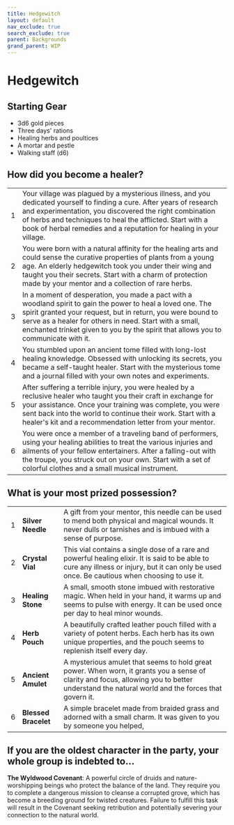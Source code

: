 ```yaml
---
title: Hedgewitch
layout: default
nav_exclude: true
search_exclude: true
parent: Backgrounds
grand_parent: WIP
---
```


# Hedgewitch

## Starting Gear

- 3d6 gold pieces
- Three days' rations
- Healing herbs and poultices
- A mortar and pestle
- Walking staff (d6)

## How did you become a healer?

|      |                                                              |
| ---- | ------------------------------------------------------------ |
| 1    | Your village was plagued by a mysterious illness, and you dedicated yourself to finding a cure. After years of research and experimentation, you discovered the right combination of herbs and techniques to heal the afflicted. Start with a book of herbal remedies and a reputation for healing in your village. |
| 2    | You were born with a natural affinity for the healing arts and could sense the curative properties of plants from a young age. An elderly hedgewitch took you under their wing and taught you their secrets. Start with a charm of protection made by your mentor and a collection of rare herbs. |
| 3    | In a moment of desperation, you made a pact with a woodland spirit to gain the power to heal a loved one. The spirit granted your request, but in return, you were bound to serve as a healer for others in need. Start with a small, enchanted trinket given to you by the spirit that allows you to communicate with it. |
| 4    | You stumbled upon an ancient tome filled with long-lost healing knowledge. Obsessed with unlocking its secrets, you became a self-taught healer. Start with the mysterious tome and a journal filled with your own notes and experiments. |
| 5    | After suffering a terrible injury, you were healed by a reclusive healer who taught you their craft in exchange for your assistance. Once your training was complete, you were sent back into the world to continue their work. Start with a healer's kit and a recommendation letter from your mentor. |
| 6    | You were once a member of a traveling band of performers, using your healing abilities to treat the various injuries and ailments of your fellow entertainers. After a falling-out with the troupe, you struck out on your own. Start with a set of colorful clothes and a small musical instrument. |

## What is your most prized possession?

|      |                      |                                                              |
| ---- | -------------------- | ------------------------------------------------------------ |
| 1    | **Silver Needle**    | A gift from your mentor, this needle can be used to mend both physical and magical wounds. It never dulls or tarnishes and is imbued with a sense of purpose. |
| 2    | **Crystal Vial**     | This vial contains a single dose of a rare and powerful healing elixir. It is said to be able to cure any illness or injury, but it can only be used once. Be cautious when choosing to use it. |
| 3    | **Healing Stone**    | A small, smooth stone imbued with restorative magic. When held in your hand, it warms up and seems to pulse with energy. It can be used once per day to heal minor wounds. |
| 4    | **Herb Pouch**       | A beautifully crafted leather pouch filled with a variety of potent herbs. Each herb has its own unique properties, and the pouch seems to replenish itself every day. |
| 5    | **Ancient Amulet**   | A mysterious amulet that seems to hold great power. When worn, it grants you a sense of clarity and focus, allowing you to better understand the natural world and the forces that govern it. |
| 6    | **Blessed Bracelet** | A simple bracelet made from braided grass and adorned with a small charm. It was given to you by someone you helped, |


## If you are the oldest character in the party, your whole group is indebted to...

**The Wyldwood Covenant**: A powerful circle of druids and nature-worshipping beings who protect the balance of the land. They require you to complete a dangerous mission to cleanse a corrupted grove, which has become a breeding ground for twisted creatures. Failure to fulfill this task will result in the Covenant seeking retribution and potentially severing your connection to the natural world.
